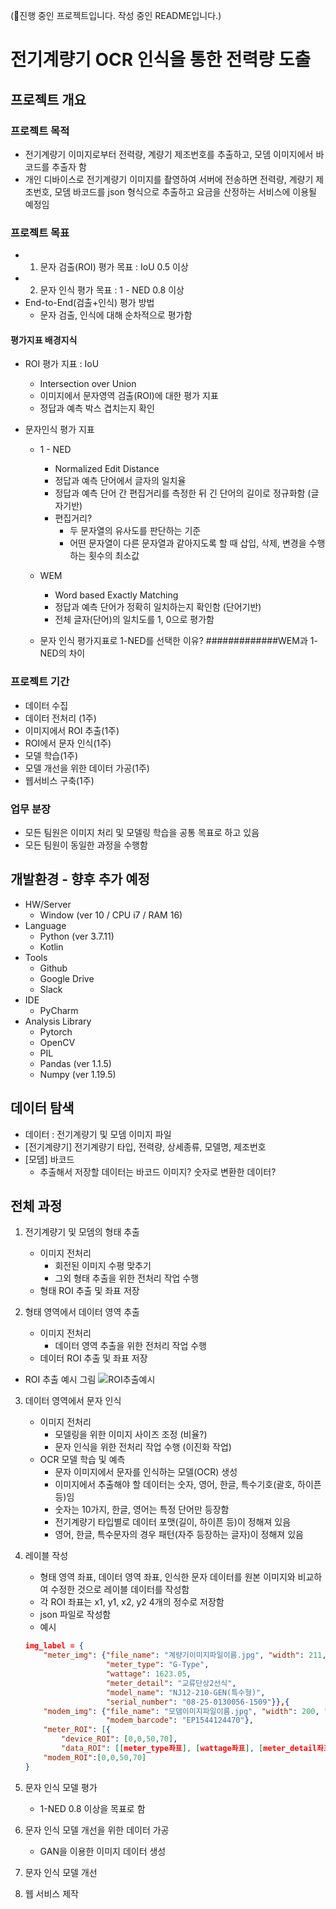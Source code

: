 (🐥진행 중인 프로젝트입니다. 작성 중인 README입니다.)

# 전기계량기 OCR 인식을 통한 전력량 도출


## 프로젝트 개요
### 프로젝트 목적
- 전기계량기 이미지로부터 전력량, 계량기 제조번호를 추출하고, 모뎀 이미지에서 바코드를 추출자 함
- 개인 디바이스로 전기계량기 이미지를 촬영하여 서버에 전송하면 전력량, 계량기 제조번호, 모뎀 바코드를 json 형식으로 추출하고 요금을 산정하는 서비스에 이용될 예정임

### 프로젝트 목표
- 1. 문자 검출(ROI) 평가 목표 : IoU 0.5 이상
- 2. 문자 인식 평가 목표 : 1 - NED 0.8 이상
- End-to-End(검출+인식) 평가 방법
	- 문자 검출, 인식에 대해 순차적으로 평가함

#### 평가지표 배경지식
- ROI 평가 지표 : IoU
	- Intersection over Union
	- 이미지에서 문자영역 검출(ROI)에 대한 평가 지표
	- 정답과 예측 박스 겹치는지 확인

- 문자인식 평가 지표
	- 1 - NED
		- Normalized Edit Distance
		- 정답과 예측 단어에서 글자의 일치율
		- 정답과 예측 단어 간 편집거리를 측정한 뒤 긴 단어의 길이로 정규화함 (글자기반)
		- 편집거리?
            - 두 문자열의 유사도를 판단하는 기준
            - 어떤 문자열이 다른 문자열과 같아지도록 할 때 삽입, 삭제, 변경을 수행하는 횟수의 최소값
	- WEM
		- Word based Exactly Matching
		- 정답과 예측 단어가 정확히 일치하는지 확인함 (단어기반)
		- 전체 글자(단어)의 일치도를 1, 0으로 평가함

	- 문자 인식 평가지표로 1-NED를 선택한 이유? #############WEM과 1-NED의 차이

### 프로젝트 기간
- 데이터 수집
- 데이터 전처리 (1주)
- 이미지에서 ROI 추출(1주)
- ROI에서 문자 인식(1주)
- 모델 학습(1주)
- 모델 개선을 위한 데이터 가공(1주)
- 웹서비스 구축(1주)

### 업무 분장
- 모든 팀원은 이미지 처리 및 모델링 학습을 공통 목표로 하고 있음
- 모든 팀원이 동일한 과정을 수행함

## 개발환경 - 향후 추가 예정
- HW/Server
	- Window (ver 10 / CPU i7 / RAM 16)
- Language
	- Python (ver 3.7.11)
	- Kotlin
- Tools
	- Github
	- Google Drive
	- Slack
- IDE
	- PyCharm
- Analysis Library
	- Pytorch
	- OpenCV
	- PIL
	- Pandas (ver 1.1.5)
	- Numpy (ver 1.19.5)


## 데이터 탐색
- 데이터 : 전기계량기 및 모뎀 이미지 파일
- [전기계량기] 전기계량기 타입, 전력량, 상세종류, 모델명, 제조번호
- [모뎀] 바코드
	- 추출해서 저장할 데이터는 바코드 이미지? 숫자로 변환한 데이터?

## 전체 과정

1. 전기계량기 및 모뎀의 형태 추출
	- 이미지 전처리
		- 회전된 이미지 수평 맞추기
		- 그외 형태 추출을 위한 전처리 작업 수행
	- 형태 ROI 추출 및 좌표 저장

2. 형태 영역에서 데이터 영역 추출
	- 이미지 전처리
		- 데이터 영역 추출을 위한 전처리 작업 수행
	- 데이터 ROI 추출 및 좌표 저장

- ROI 추출 예시 그림 
	![ROI추출예시](.\img\ROI추출예시.jpg)

3. 데이터 영역에서 문자 인식
	- 이미지 전처리
		- 모델링을 위한 이미지 사이즈 조정 (비율?)
		- 문자 인식을 위한 전처리 작업 수행 (이진화 작업)
	- OCR 모델 학습 및 예측
		- 문자 이미지에서 문자를 인식하는 모델(OCR) 생성
        - 이미지에서 추출해야 할 데이터는 숫자, 영어, 한글, 특수기호(괄호, 하이픈 등)임
        - 숫자는 10가지, 한글, 영어는 특정 단어만 등장함
        - 전기계량기 타입별로 데이터 포맷(길이, 하이픈 등)이 정해져 있음
        - 영어, 한글, 특수문자의 경우 패턴(자주 등장하는 글자)이 정해져 있음

4. 레이블 작성
	- 형태 영역 좌표, 데이터 영역 좌표, 인식한 문자 데이터를 원본 이미지와 비교하여 수정한 것으로 레이블 데이터를 작성함
	- 각 ROI 좌표는 x1, y1, x2, y2 4개의 정수로 저장함
	- json 파일로 작성함
    - 예시
	``` json
    img_label = {
        "meter_img": {"file_name": "계량기이미지파일이름.jpg", "width": 211, "height": 216,
                      "meter_type": "G-Type",
                      "wattage": 1623.05,
                      "meter_detail": "교류단상2선식",
                      "model_name": "NJ12-210-GEN(특수형)",
                      "serial_number": "08-25-0130056-1509"}},{
        "modem_img": {"file_name": "모뎀이미지파일이름.jpg", "width": 200, "height": 230,
                      "modem_barcode": "EP1544124470"},
        "meter_ROI": [{
            "device_ROI": [0,0,50,70],
            "data_ROI": [[meter_type좌표], [wattage좌표], [meter_detail좌표], [model_name좌표], [serial_number좌표]]}],
        "modem_ROI":[0,0,50,70]
    }
	```

5. 문자 인식 모델 평가
	- 1-NED 0.8 이상을 목표로 함

6. 문자 인식 모델 개선을 위한 데이터 가공
	- GAN을 이용한 이미지 데이터 생성

7. 문자 인식 모델 개선
8. 웹 서비스 제작

